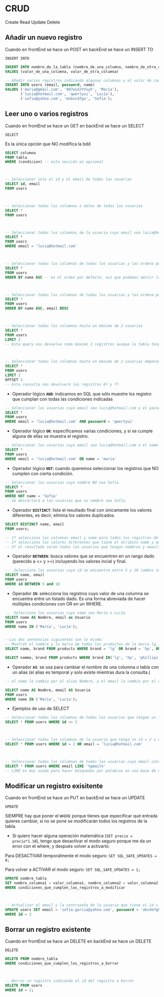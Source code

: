 # CRUD

Create
Read
Update
Delete

## Añadir un nuevo registro

Cuando en frontEnd se hace un POST en backEnd se hace un INSERT TO

`INSERT INTO`

```sql
INSERT INTO nombre_de_la_tabla (nombre_de_una_columna, nombre_de_otra_columna)
VALUES (valor_de_una_columna, valor_de_otra_columna)

-- Añadir varios registros indicando algunas columnas y el valor de cada columna
INSERT INTO users (email, password, name)
VALUES ('maria@gmail.com', '987widJYVxyh', 'María'),
       ('lucia@hotmail.com', 'qwertyui', 'Lucía'),
       ('sofia@yahoo.com', 'mnbvcdfgu', 'Sofía');
```

## Leer uno o varios registros

Cuando en frontEnd se hace un GET en backEnd se hace un SELECT

`SELECT`

Es la única opción que NO modifica la bdd

```sql
SELECT columna
FROM tabla
WHERE (condicion) -- esta sección es opcional



-- Seleccionar solo el id y el email de todas las usuarias
SELECT id, email
FROM users



-- Seleccionar todas las columnas o datos de todas las usuarias
SELECT *
FROM users



-- Seleccionar todas las columnas de la usuaria cuyo email sea lucia@hotmail.com
SELECT *
FROM users
WHERE email = 'lucia@hotmail.com'



-- Seleccionar todas las columnas de todas las usuarias y las ordena por nombre de forma ascendente: A-Z
SELECT *
FROM users
ORDER BY name ASC -- es el orden por defecto, así que podemos omitir las letras ASC



-- Seleccionar todas las columnas de todas las usuarias y las ordena por nombre de forma descendente y a continuación por email de forma descendente
SELECT *
FROM users
ORDER BY name ASC, email DESC



-- Seleccionar todas las columnas hasta un máximo de 2 usuarias
SELECT *
FROM users
LIMIT 2
-- Esta query nos devuelve como máximo 2 registros aunque la tabla tenga más



-- Seleccionar todas las columnas hasta un máximo de 2 usuarias empezando en la posición 5
SELECT *
FROM users
LIMIT 2
OFFSET 5
-- Esta consulta nos devolverá los registros 6º y 7º
```

- Operador lógico **`AND`**: indicamos en SQL que sólo muestre los registro que cumplan con todas las condiciones indicadas

```sql
-- Seleccionar las usuarias cuyo email sea lucia@hotmail.com y el password sea qwertyui
SELECT *
FROM users
WHERE email = 'lucia@hotmail.com' AND password = 'qwertyui'
```

- Operador lógico **`OR`**: especificamos varias condiciones, y si se cumple alguna de ellas se muestra el registro.

```sql
-- Seleccionar las usuarias cuyo email sea lucia@hotmail.com o el name sea María
SELECT *
FROM users
WHERE email = 'lucia@hotmail.com' OR name = 'maria'
```

- Operador lógico **`NOT`**: cuando queremos seleccionar los registros que NO cumplen con cierta condición.

```sql
-- Seleccionar las usuarias cuyo nombre NO sea Sofía
SELECT *
FROM users
WHERE NOT name = 'Sofía'
-- Se descartará a las usuarias que su nombre sea Sofía
```

- Operador **`DISTINCT`**: lista el resultado final con únicamente los valores diferentes, es decir, elimina los valores duplicados.

```sql
SELECT DISTINCT name, email
FROM users;

-- 1º selecciona las columnas email y name para todos los registros de la tabla users
-- 2º selecciona los valores diferentes que tiene el atributo name y email
-- 3º el resultado serán todas las usuarias que tengan nombres y emails diferentes.
```

- Operador **`BETWEEN`**: busca valores que se encuentren en un rango dado (parecido a <= y >=) incluyendo los valores incial y final.

```sql
--  Selecciona las usuarias cuyo id se encuentre entre 5 y 10 (ambos incluidos)
SELECT name, email
FROM users
WHERE id BETWEEN 5 and 10
```

- Operador **`IN`**: selecciona los registros cuyo valor de una columna se encuentra entre un listado dado. Es una forma abreviada de hacer múltiples condiciones con OR en un WHERE.

```sql
--  Selecciona las usuarias cuyo name sea María o Lucía
SELECT name AS Nombre, email as Usuario
FROM users
WHERE name IN ('María', 'Lucía');


--Las dos sentencias siguientes son lo mismo:
-- Mostrat el nombre y la marca de todos los productos de la marca lg, ,marca hp y phillips
SELECT name, brand FROM products WHERE brand = 'lg' OR brand = 'hp', OR brand = 'phillips';

SELECT namme, brand FROM products WHERE brand IN('lg', 'hp', 'phillips');
```

- Operador **`AS`**: se usa para cambiar el nombre de una columna o tabla con un alias (el alias es temporal y solo existe mientras dura la consulta.)

```sql
-- el name lo cambia por el alias Nombre, y el email lo cambia por el alias Usuaria

SELECT name AS Nombre, email AS Usuaria
FROM users
WHERE name IN ('María', 'Lucía');
```

- Ejemplos de uso de SELECT

```sql
-- Seleccionar todas las columnas de todas las usuarias que tengan un id diferente de 2
SELECT * FROM users WHERE id <> 2



-- Seleccionar todas las columnas de la usuaria que tenga un id = 2 o un email = lucia@hotmail.com
SELECT * FROM users WHERE id = 2 OR email = 'lucia@hotmail.com'



-- Seleccionar todas las columnas de todas las usuarias cuyo email contenga la palabra: gmail
SELECT * FROM users WHERE email LIKE '%gmail%'
-- LIKE es muy usado para hacer búsquedas por palabras en una base de datos
```

## Modificar un registro exisitente

Cuando en frontEnd se hace un PUT en backEnd se hace un UPDATE

`UPDATE`

SIEMPRE hay que poner el `WHERE` porque tienes que especificar qué entrada quieres cambiar, si no se pone se modificarán todos los registros de la tabla.

- Si quiero hacer alguna operación matemática (`SET precio = precio*1.10`), tengo que desactivar el modo seguro porque me da un error con el where, y después volver a activarlo:

Para DESACTIVAR temporalmente el modo seguro:
`SET SQL_SAFE_UPDATES = 0;`

Para volver a ACTIVAR el modo seguro:
`SET SQL_SAFE_UPDATES = 1;`

```sql
UPDATE nombre_tabla
SET nombre_columna1 = valor_columna1, nombre_columna2 = valor_columna2
WHERE condiciones_que_cumplen_los_registros_a_modificar



-- Actualizar el email y la contraseña de la usuaria que tiene el id = 3
UPDATE users SET email = 'sofia.garcia@yahoo.com', password = 'abcdefgh'
WHERE id = 3
```

## Borrar un registro existente

Cuando en frontEnd se hace un DELETE en backEnd se hace un DELETE

`DELETE`

```sql
DELETE FROM nombre_tabla
WHERE condiciones_que_cumplen_los_registros_a_borrar



-- Borrar un registro indicando el id del registro a borrar
DELETE FROM users
WHERE id = 2;
```

